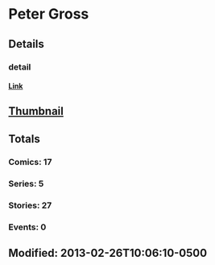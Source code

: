 # Peter  Gross 
## Details
### detail
#### [Link](http://marvel.com/comics/creators/6924/peter_gross?utm_campaign=apiRef&utm_source=225578a89fc76f3d20fbffda5d17a88d)
## [Thumbnail](http://i.annihil.us/u/prod/marvel/i/mg/b/40/image_not_available.jpg)
## Totals
### Comics: 17
### Series: 5
### Stories: 27
### Events: 0
## Modified: 2013-02-26T10:06:10-0500